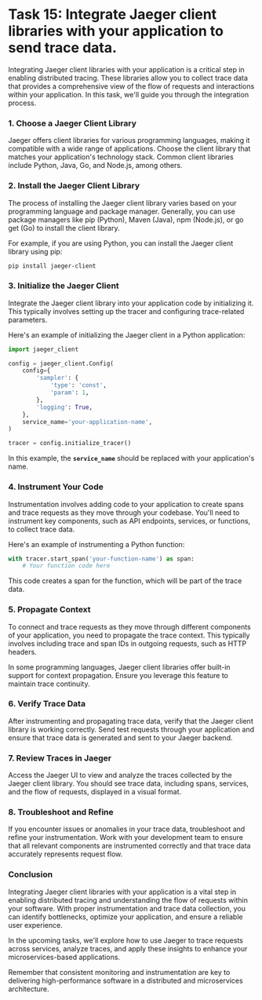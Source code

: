 # Task 15: Integrate Jaeger client libraries with your application to send trace data.

Integrating Jaeger client libraries with your application is a critical step in enabling distributed tracing. These libraries allow you to collect trace data that provides a comprehensive view of the flow of requests and interactions within your application. In this task, we'll guide you through the integration process.

### 1. Choose a Jaeger Client Library

Jaeger offers client libraries for various programming languages, making it compatible with a wide range of applications. Choose the client library that matches your application's technology stack. Common client libraries include Python, Java, Go, and Node.js, among others.

### 2. Install the Jaeger Client Library

The process of installing the Jaeger client library varies based on your programming language and package manager. Generally, you can use package managers like pip (Python), Maven (Java), npm (Node.js), or go get (Go) to install the client library.

For example, if you are using Python, you can install the Jaeger client library using pip:

```bash
pip install jaeger-client
```

### 3. Initialize the Jaeger Client

Integrate the Jaeger client library into your application code by initializing it. This typically involves setting up the tracer and configuring trace-related parameters.

Here's an example of initializing the Jaeger client in a Python application:

```python
import jaeger_client

config = jaeger_client.Config(
    config={
        'sampler': {
            'type': 'const',
            'param': 1,
        },
        'logging': True,
    },
    service_name='your-application-name',
)

tracer = config.initialize_tracer()
```

In this example, the **`service_name`** should be replaced with your application's name.

### 4. Instrument Your Code

Instrumentation involves adding code to your application to create spans and trace requests as they move through your codebase. You'll need to instrument key components, such as API endpoints, services, or functions, to collect trace data.

Here's an example of instrumenting a Python function:

```python
with tracer.start_span('your-function-name') as span:
    # Your function code here
```

This code creates a span for the function, which will be part of the trace data.

### 5. Propagate Context

To connect and trace requests as they move through different components of your application, you need to propagate the trace context. This typically involves including trace and span IDs in outgoing requests, such as HTTP headers.

In some programming languages, Jaeger client libraries offer built-in support for context propagation. Ensure you leverage this feature to maintain trace continuity.

### 6. Verify Trace Data

After instrumenting and propagating trace data, verify that the Jaeger client library is working correctly. Send test requests through your application and ensure that trace data is generated and sent to your Jaeger backend.

### 7. Review Traces in Jaeger

Access the Jaeger UI to view and analyze the traces collected by the Jaeger client library. You should see trace data, including spans, services, and the flow of requests, displayed in a visual format.

### 8. Troubleshoot and Refine

If you encounter issues or anomalies in your trace data, troubleshoot and refine your instrumentation. Work with your development team to ensure that all relevant components are instrumented correctly and that trace data accurately represents request flow.

### **Conclusion**

Integrating Jaeger client libraries with your application is a vital step in enabling distributed tracing and understanding the flow of requests within your software. With proper instrumentation and trace data collection, you can identify bottlenecks, optimize your application, and ensure a reliable user experience.

In the upcoming tasks, we'll explore how to use Jaeger to trace requests across services, analyze traces, and apply these insights to enhance your microservices-based applications.

Remember that consistent monitoring and instrumentation are key to delivering high-performance software in a distributed and microservices architecture.